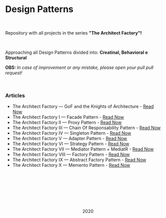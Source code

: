 # <strong>Design Patterns</strong>
<br>
<p>Repository with all projects in the series <strong>"The Architect Factory"!</strong></p>
<br>
<p>Approaching all Design Patterns divided into: <strong>Creatinal, Behavioral e Structural</strong></p>
<p><strong>OBS: </strong><i>In case of improvement or any mistake, please open your pull pull request!</i></p>
<br>
<h3><strong>Articles</strong></h3>
<ul>
  <li>The Architect Factory — GoF and the Knights of Architecture</strong> - <a href="https://eschechola.com.br/2020/02/13/a-fabrica-de-arquitetos-gof-e-os-cavaleiros-da-arquitetura">Read Now</a></li>
  <li>The Architect Factory I — Facade Pattern</strong> - <a href="https://eschechola.com.br/2020/02/13/a-fabrica-de-arquitetos-i-facade-pattern">Read Now</a></li>
 <li>The Architect Factory II — Proxy Pattern</strong> - <a href="https://eschechola.com.br/2020/03/11/a-fabrica-de-arquitetos-ii-proxy-pattern">Read Now</a></li>
 <li>The Architect Factory III — Chain Of Responsability Pattern</strong> - <a href="https://eschechola.com.br/2020/09/20/a-fabrica-de-arquitetos-iii-chain-of-responsibility-pattern">Read Now</a></li>
 <li>The Architect Factory IV — Singleton Pattern</strong> - <a href="https://eschechola.com.br/2020/10/04/a-fabrica-de-arquitetos-iv-singleton-pattern">Read Now</a></li>
 <li>The Architect Factory V — Adapter Pattern</strong> - <a href="https://eschechola.com.br/2020/10/19/a-fabrica-de-arquitetos-v-adapter-pattern">Read Now</a></li>
 <li>The Architect Factory VI — Strategy Pattern</strong> - <a href="https://eschechola.com.br/2020/11/08/a-fabrica-de-arquitetos-vi-strategy-pattern">Read Now</a></li>
 <li>The Architect Factory VII — Mediator Pattern + MediatR</strong> - <a href="https://eschechola.com.br/2020/12/07/a-fabrica-de-arquitetos-vii-mediator-pattern-mediatr">Read Now</a></li>
 <li>The Architect Factory VIII — Factory Pattern</strong> - <a href="https://eschechola.com.br/2021/01/03/a-fabrica-de-arquitetos-viii-factory-pattern">Read Now</a></li>
 <li>The Architect Factory IX — Abstract Factory Pattern</strong> - <a href="https://eschechola.com.br/2021/03/08/a-fabrica-de-arquitetos-ix-abstract-factory-pattern">Read Now</a></li>
 <li>The Architect Factory X — Memento Pattern</strong> - <a href="https://eschechola.com.br/2021/05/29/a-fabrica-de-arquitetos-x-memento-pattern">Read Now</a></li>
</ol>

<br><br><br>
<br><br><br>

<p align="center">2020</p>
